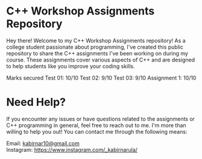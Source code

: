 # C++ Workshop Assignments Repository
Hey there! Welcome to my C++ Workshop Assignments repository! As a college student passionate about programming, I've created this public repository to share the C++ assignments I've been working on during my course. These assignments cover various aspects of C++ and are designed to help students like you improve your coding skills.

Marks secured                                                                                                                                                       Test 01: 10/10
Test 02: 9/10
Test 03: 9/10
Assignment 1: 10/10

# Need Help?
If you encounter any issues or have questions related to the assignments or C++ programming in general, feel free to reach out to me. I'm more than willing to help you out! You can contact me through the following means:

Email: kabirnar10@gmail.com                                                                                                                                     
Instagram: https://www.instagram.com/_kabirnarula/
